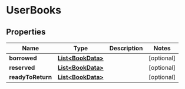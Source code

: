 # UserBooks

## Properties
Name | Type | Description | Notes
------------ | ------------- | ------------- | -------------
**borrowed** | [**List&lt;BookData&gt;**](BookData.md) |  |  [optional]
**reserved** | [**List&lt;BookData&gt;**](BookData.md) |  |  [optional]
**readyToReturn** | [**List&lt;BookData&gt;**](BookData.md) |  |  [optional]
